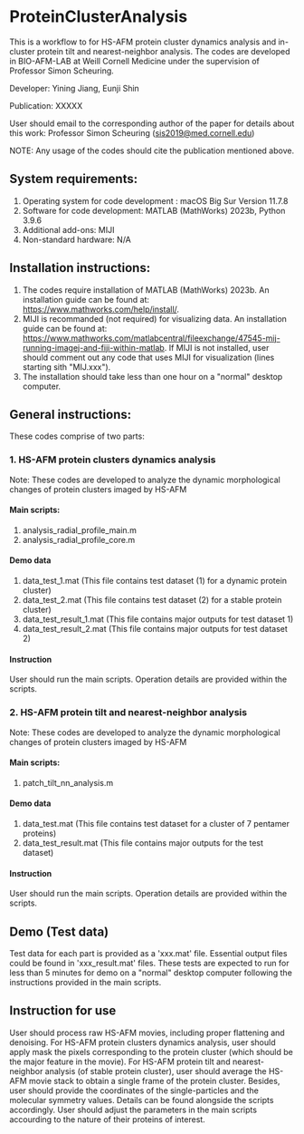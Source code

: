 # ProteinClusterAnalysis

This is a workflow to for HS-AFM protein cluster dynamics analysis and in-cluster protein tilt and nearest-neighbor analysis. The codes are developed in BIO-AFM-LAB at Weill Cornell Medicine under the supervision of Professor Simon Scheuring.

Developer: Yining Jiang, Eunji Shin

Publication: XXXXX

User should email to the corresponding author of the paper for details about this work: Professor Simon Scheuring (sis2019@med.cornell.edu)

NOTE: Any usage of the codes should cite the publication mentioned above.

## System requirements:
1. Operating system for code development : macOS Big Sur Version 11.7.8
2. Software for code development: MATLAB (MathWorks) 2023b, Python 3.9.6
3. Additional add-ons: MIJI
4. Non-standard hardware: N/A

## Installation instructions: 
1. The codes require installation of MATLAB (MathWorks) 2023b. An installation guide can be found at: https://www.mathworks.com/help/install/.
2. MIJI is recommanded (not required) for visualizing data. An installation guide can be found at: https://www.mathworks.com/matlabcentral/fileexchange/47545-mij-running-imagej-and-fiji-within-matlab. If MIJI is not installed, user should comment out any code that uses MIJI for visualization (lines starting sith "MIJ.xxx").
3. The installation should take less than one hour on a "normal" desktop computer.

## General instructions:
These codes comprise of two parts:
### 1. HS-AFM protein clusters dynamics analysis
Note: These codes are developed to analyze the dynamic morphological changes of protein clusters imaged by HS-AFM
#### Main scripts:
1. analysis_radial_profile_main.m
2. analysis_radial_profile_core.m

#### Demo data
1. data_test_1.mat    (This file contains test dataset (1) for a dynamic protein cluster)
2. data_test_2.mat    (This file contains test dataset (2) for a stable protein cluster) 
3. data_test_result_1.mat    (This file contains major outputs for test dataset 1)
4. data_test_result_2.mat    (This file contains major outputs for test dataset 2)

#### Instruction
User should run the main scripts. Operation details are provided within the scripts.

### 2. HS-AFM protein tilt and nearest-neighbor analysis
Note: These codes are developed to analyze the dynamic morphological changes of protein clusters imaged by HS-AFM
#### Main scripts:
1. patch_tilt_nn_analysis.m

#### Demo data
1. data_test.mat    (This file contains test dataset for a cluster of 7 pentamer proteins)
2. data_test_result.mat    (This file contains major outputs for the test dataset)

#### Instruction
User should run the main scripts. Operation details are provided within the scripts.


## Demo (Test data)
Test data for each part is provided as a 'xxx.mat' file. Essential output files could be found in 'xxx_result.mat' files.
These tests are expected to run for less than 5 minutes for demo on a "normal" desktop computer following the instructions provided in the main scripts.

## Instruction for use
User should process raw HS-AFM movies, including proper flattening and denoising. For HS-AFM protein clusters dynamics analysis, user should apply mask the pixels corresponding to the protein cluster (which should be the major feature in the movie). For HS-AFM protein tilt and nearest-neighbor analysis (of stable protein cluster), user should average the HS-AFM movie stack to obtain a single frame of the protein cluster. Besides, user should provide the coordinates of the single-particles and the molecular symmetry values. Details can be found alongside the scripts accordingly. User should adjust the parameters in the main scripts accourding to the nature of their proteins of interest.
